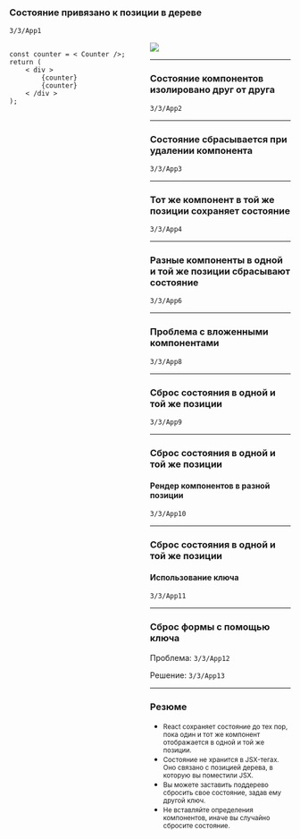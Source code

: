 
### Состояние привязано к позиции в дереве

```3/3/App1```

<div style="display: flex;">
    <div style="flex: 2;">
    <pre><code>const counter = < Counter />;
return (
    < div >
        {counter}
        {counter}
    < /div >
);
    </code></pre>
    </div>
    <div style="flex: 2;">
    <img src="preserving_state_tree.webp"/>
    <div>
<div>

---

### Состояние компонентов изолировано друг от друга

```3/3/App2```

---

### Состояние сбрасывается при удалении компонента

```3/3/App3```

---

### Тот же компонент в той же позиции сохраняет состояние

```3/3/App4```

---

### Разные компоненты в одной и той же позиции сбрасывают состояние

```3/3/App6```

---

### Проблема с вложенными компонентами


```3/3/App8```

---

### Сброс состояния в одной и той же позиции

```3/3/App9```

---

### Сброс состояния в одной и той же позиции

#### Рендер компонентов в разной позиции

```3/3/App10```

---

### Сброс состояния в одной и той же позиции

#### Использование ключа

```3/3/App11```

---

### Сброс формы с помощью ключа

Проблема: ```3/3/App12```

Решение: ```3/3/App13```

---

### Резюме

- <small>React сохраняет состояние до тех пор, пока один и тот же компонент отображается в одной и той же позиции.</small>
- <small>Состояние не хранится в JSX-тегах. Оно связано с позицией дерева, в которую вы поместили JSX.</small>
- <small>Вы можете заставить поддерево сбросить свое состояние, задав ему другой ключ.</small>
- <small>Не вставляйте определения компонентов, иначе вы случайно сбросите состояние.</small>
